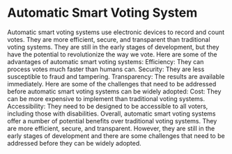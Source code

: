# Automatic Smart Voting System
 Automatic smart voting systems use electronic devices to record and count votes. They are more efficient, secure, and transparent than traditional voting systems. They are still in the early stages of development, but they have the potential to revolutionize the way we vote.  Here are some of the advantages of automatic smart voting systems:  Efficiency: They can process votes much faster than humans can. Security: They are less susceptible to fraud and tampering. Transparency: The results are available immediately. Here are some of the challenges that need to be addressed before automatic smart voting systems can be widely adopted:  Cost: They can be more expensive to implement than traditional voting systems. Accessibility: They need to be designed to be accessible to all voters, including those with disabilities. Overall, automatic smart voting systems offer a number of potential benefits over traditional voting systems. They are more efficient, secure, and transparent. However, they are still in the early stages of development and there are some challenges that need to be addressed before they can be widely adopted.
